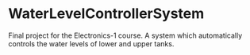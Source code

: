 # WaterLevelControllerSystem
Final project for the Electronics-1 course. A system which automatically controls the water levels of lower and upper tanks. 
